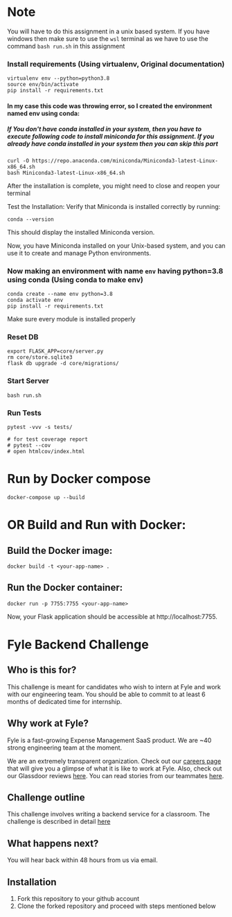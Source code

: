 # Note
You will have to do this assignment in a unix based system. If you have windows then make sure to use the `wsl` terminal as we have to use the command `bash run.sh` in this assignment



### Install requirements (Using virtualenv, Original documentation)


```
virtualenv env --python=python3.8
source env/bin/activate
pip install -r requirements.txt
```
#### In my case this code was throwing error, so I created the environment named env using conda:
##### If You don't have conda installed in your system, then you have to execute following code to install miniconda for this assignment. If you already have conda installed in your system then you can skip this part
```
curl -O https://repo.anaconda.com/miniconda/Miniconda3-latest-Linux-x86_64.sh
bash Miniconda3-latest-Linux-x86_64.sh
```
After the installation is complete, you might need to close and reopen your terminal

Test the Installation:
Verify that Miniconda is installed correctly by running:
```
conda --version
```
This should display the installed Miniconda version.

Now, you have Miniconda installed on your Unix-based system, and you can use it to create and manage Python environments.


### Now making an environment with name `env` having python=3.8 using conda (Using conda to make env)
```
conda create --name env python=3.8
conda activate env
pip install -r requirements.txt
```
Make sure every module is installed properly

### Reset DB

```
export FLASK_APP=core/server.py
rm core/store.sqlite3
flask db upgrade -d core/migrations/
```
### Start Server

```
bash run.sh
```
### Run Tests

```
pytest -vvv -s tests/

# for test coverage report
# pytest --cov
# open htmlcov/index.html
```

# Run by Docker compose
```
docker-compose up --build
```


# OR Build and Run with Docker:




## Build the Docker image:

```
docker build -t <your-app-name> .
```


## Run the Docker container:

```
docker run -p 7755:7755 <your-app-name>
```

Now, your Flask application should be accessible at http://localhost:7755.




# Fyle Backend Challenge

## Who is this for?

This challenge is meant for candidates who wish to intern at Fyle and work with our engineering team. You should be able to commit to at least 6 months of dedicated time for internship.

## Why work at Fyle?

Fyle is a fast-growing Expense Management SaaS product. We are ~40 strong engineering team at the moment. 

We are an extremely transparent organization. Check out our [careers page](https://careers.fylehq.com) that will give you a glimpse of what it is like to work at Fyle. Also, check out our Glassdoor reviews [here](https://www.glassdoor.co.in/Reviews/Fyle-Reviews-E1723235.htm). You can read stories from our teammates [here](https://stories.fylehq.com).


## Challenge outline

This challenge involves writing a backend service for a classroom. The challenge is described in detail [here](./Application.md)


## What happens next?

You will hear back within 48 hours from us via email. 


## Installation

1. Fork this repository to your github account
2. Clone the forked repository and proceed with steps mentioned below
   

